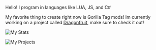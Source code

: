 Hello!
I program in languages like LUA, JS, and C#

My favorite thing to create right now is Gorilla Tag mods!
Im currently working on a project called [Dragonfruit](https://www.dragonfruit.vip), make sure to check it out!

![My Stats](https://github-readme-stats.vercel.app/api?username=urdakota&show_icons=true&theme=radical)

![My Projects](https://github-readme-stats.vercel.app/api/top-langs/?username=urdakota&layout=compact&theme=radical)

